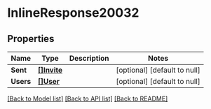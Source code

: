 # InlineResponse20032

## Properties
Name | Type | Description | Notes
------------ | ------------- | ------------- | -------------
**Sent** | [**[]Invite**](Invite.md) |  | [optional] [default to null]
**Users** | [**[]User**](User.md) |  | [optional] [default to null]

[[Back to Model list]](../README.md#documentation-for-models) [[Back to API list]](../README.md#documentation-for-api-endpoints) [[Back to README]](../README.md)

